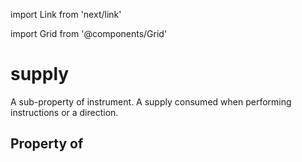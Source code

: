 import Link from 'next/link'
  
import Grid from '@components/Grid'

# supply

A sub-property of instrument. A supply consumed when performing instructions or a direction.

## Property of



